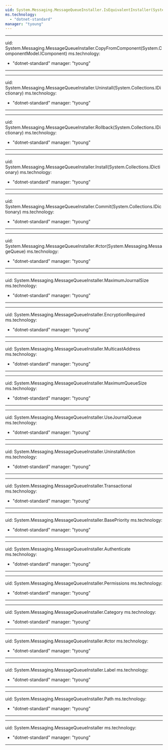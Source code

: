 ```yaml
---
uid: System.Messaging.MessageQueueInstaller.IsEquivalentInstaller(System.Configuration.Install.ComponentInstaller)
ms.technology: 
  - "dotnet-standard"
manager: "tyoung"
---
```


---
uid: System.Messaging.MessageQueueInstaller.CopyFromComponent(System.ComponentModel.IComponent)
ms.technology: 
  - "dotnet-standard"
manager: "tyoung"
---

---
uid: System.Messaging.MessageQueueInstaller.Uninstall(System.Collections.IDictionary)
ms.technology: 
  - "dotnet-standard"
manager: "tyoung"
---

---
uid: System.Messaging.MessageQueueInstaller.Rollback(System.Collections.IDictionary)
ms.technology: 
  - "dotnet-standard"
manager: "tyoung"
---

---
uid: System.Messaging.MessageQueueInstaller.Install(System.Collections.IDictionary)
ms.technology: 
  - "dotnet-standard"
manager: "tyoung"
---

---
uid: System.Messaging.MessageQueueInstaller.Commit(System.Collections.IDictionary)
ms.technology: 
  - "dotnet-standard"
manager: "tyoung"
---

---
uid: System.Messaging.MessageQueueInstaller.#ctor(System.Messaging.MessageQueue)
ms.technology: 
  - "dotnet-standard"
manager: "tyoung"
---

---
uid: System.Messaging.MessageQueueInstaller.MaximumJournalSize
ms.technology: 
  - "dotnet-standard"
manager: "tyoung"
---

---
uid: System.Messaging.MessageQueueInstaller.EncryptionRequired
ms.technology: 
  - "dotnet-standard"
manager: "tyoung"
---

---
uid: System.Messaging.MessageQueueInstaller.MulticastAddress
ms.technology: 
  - "dotnet-standard"
manager: "tyoung"
---

---
uid: System.Messaging.MessageQueueInstaller.MaximumQueueSize
ms.technology: 
  - "dotnet-standard"
manager: "tyoung"
---

---
uid: System.Messaging.MessageQueueInstaller.UseJournalQueue
ms.technology: 
  - "dotnet-standard"
manager: "tyoung"
---

---
uid: System.Messaging.MessageQueueInstaller.UninstallAction
ms.technology: 
  - "dotnet-standard"
manager: "tyoung"
---

---
uid: System.Messaging.MessageQueueInstaller.Transactional
ms.technology: 
  - "dotnet-standard"
manager: "tyoung"
---

---
uid: System.Messaging.MessageQueueInstaller.BasePriority
ms.technology: 
  - "dotnet-standard"
manager: "tyoung"
---

---
uid: System.Messaging.MessageQueueInstaller.Authenticate
ms.technology: 
  - "dotnet-standard"
manager: "tyoung"
---

---
uid: System.Messaging.MessageQueueInstaller.Permissions
ms.technology: 
  - "dotnet-standard"
manager: "tyoung"
---

---
uid: System.Messaging.MessageQueueInstaller.Category
ms.technology: 
  - "dotnet-standard"
manager: "tyoung"
---

---
uid: System.Messaging.MessageQueueInstaller.#ctor
ms.technology: 
  - "dotnet-standard"
manager: "tyoung"
---

---
uid: System.Messaging.MessageQueueInstaller.Label
ms.technology: 
  - "dotnet-standard"
manager: "tyoung"
---

---
uid: System.Messaging.MessageQueueInstaller.Path
ms.technology: 
  - "dotnet-standard"
manager: "tyoung"
---

---
uid: System.Messaging.MessageQueueInstaller
ms.technology: 
  - "dotnet-standard"
manager: "tyoung"
---
